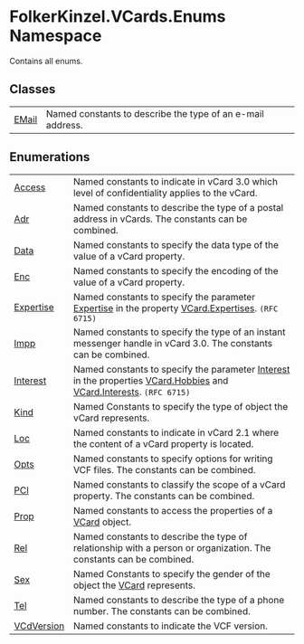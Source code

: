 # FolkerKinzel.VCards.Enums Namespace


Contains all enums.



## Classes
<table>
<tr>
<td><a href="9673255b-5c19-5ff8-d7b1-45d7dca0e06e.md">EMail</a></td>
<td>Named constants to describe the type of an e-mail address.</td></tr>
</table>

## Enumerations
<table>
<tr>
<td><a href="e9a49e88-3e21-e770-fd01-85641dc626e8.md">Access</a></td>
<td>Named constants to indicate in vCard 3.0 which level of confidentiality applies to the vCard.</td></tr>
<tr>
<td><a href="cfe501c1-96ca-15a7-2ea0-ea9b276e932a.md">Adr</a></td>
<td>Named constants to describe the type of a postal address in vCards. The constants can be combined.</td></tr>
<tr>
<td><a href="82485f6d-64c3-5d49-9ffd-fafef00586f2.md">Data</a></td>
<td>Named constants to specify the data type of the value of a vCard property.</td></tr>
<tr>
<td><a href="d5a21866-435b-8c36-b51b-8f535ec3cc27.md">Enc</a></td>
<td>Named constants to specify the encoding of the value of a vCard property.</td></tr>
<tr>
<td><a href="fca26841-e478-be4f-5d0f-33cdab0296bf.md">Expertise</a></td>
<td>Named constants to specify the parameter <a href="38a90ef4-62c1-46b5-4df1-ef369478e4ed.md">Expertise</a> in the property <a href="f87afb89-3d19-0e9a-56cf-8962e10b25e2.md">VCard.Expertises</a>. <code>(RFC 6715)</code></td></tr>
<tr>
<td><a href="dc46f7f9-c1cf-0dc8-d99f-cd0f346bd6fe.md">Impp</a></td>
<td>Named constants to specify the type of an instant messenger handle in vCard 3.0. The constants can be combined.</td></tr>
<tr>
<td><a href="1745004c-9c26-6d04-cf03-fdcb744c462d.md">Interest</a></td>
<td>Named constants to specify the parameter <a href="a45b2a65-7706-89a3-9316-e3cc184882fe.md">Interest</a> in the properties <a href="3d8ad5cc-20d5-653a-aa5f-c0a327e5b34f.md">VCard.Hobbies</a> and <a href="a552105d-ac8b-4d7f-bd4c-6409e68c9ce1.md">VCard.Interests</a>. <code>(RFC 6715)</code></td></tr>
<tr>
<td><a href="47011b8c-d57e-3206-1aa1-41df93c26562.md">Kind</a></td>
<td>Named Constants to specify the type of object the vCard represents.</td></tr>
<tr>
<td><a href="f6746809-e110-f832-f36e-2897ea265b72.md">Loc</a></td>
<td>Named constants to indicate in vCard 2.1 where the content of a vCard property is located.</td></tr>
<tr>
<td><a href="30bedfe8-6ddb-6b4e-f5cf-c3f361041435.md">Opts</a></td>
<td>Named constants to specify options for writing VCF files. The constants can be combined.</td></tr>
<tr>
<td><a href="2e02e536-d431-4304-276e-08321f1224a1.md">PCl</a></td>
<td>Named constants to classify the scope of a vCard property. The constants can be combined.</td></tr>
<tr>
<td><a href="f5d4300e-ee11-4bac-ca34-e616b18792d4.md">Prop</a></td>
<td>Named constants to access the properties of a <a href="23413828-9a4a-2851-b88b-84d0afcb0031.md">VCard</a> object.</td></tr>
<tr>
<td><a href="24962d56-7682-a911-fce4-83f1295edc39.md">Rel</a></td>
<td>Named constants to describe the type of relationship with a person or organization. The constants can be combined.</td></tr>
<tr>
<td><a href="0bdcdc19-960b-49d4-9e0d-d74b6e541442.md">Sex</a></td>
<td>Named Constants to specify the gender of the object the <a href="23413828-9a4a-2851-b88b-84d0afcb0031.md">VCard</a> represents.</td></tr>
<tr>
<td><a href="812fce9d-734d-1493-834c-58f45408588f.md">Tel</a></td>
<td>Named constants to describe the type of a phone number. The constants can be combined.</td></tr>
<tr>
<td><a href="ac9fdf40-2b0d-b8c5-e766-f1a99a67bfbc.md">VCdVersion</a></td>
<td>Named constants to indicate the VCF version.</td></tr>
</table>